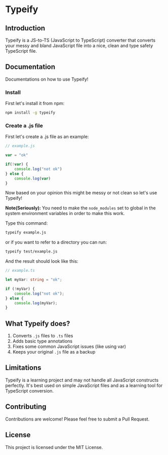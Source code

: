 # Typeify

## Introduction

Typeify is a JS-to-TS (JavaScript to TypeScript) converter that converts your messy and bland JavaScript file into a nice, clean and type safety TypeScript file.

## Documentation

Documentations on how to use Typeify!

### Install

First let's install it from npm:

```bash
npm install -g typeify
```

### Create a .js file

First let's create a .js file as an example:

```js
// example.js

var = "ok"

if(!var) {
    console.log("not ok")
} else {
    console.log(var)
}

```

Now based on your opinion this might be messy or not clean so let's use Typeify!

**Note(Seriously):** You need to make the `node_modules` set to global in the system environment variables in order
to make this work.

Type this command:

```bash
typeify example.js
```

or if you want to refer to a directory you can run:

```bash
typeify test/example.js
```

And the result should look like this:

```ts
// example.ts

let myVar: string = "ok";

if (!myVar) {
    console.log("not ok");
} else {
    console.log(myVar);
}
```

## What Typeify does?

1. Converts `.js` files to `.ts` files
2. Adds basic type annotations
3. Fixes some common JavaScript issues (like using var)
4. Keeps your original `.js` file as a backup

## Limitations

Typeify is a learning project and may not handle all JavaScript constructs perfectly. It's best used on simple JavaScript files and as a learning tool for TypeScript conversion.

## Contributing

Contributions are welcome! Please feel free to submit a Pull Request.

## License

This project is licensed under the MIT License.
